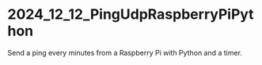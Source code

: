 # 2024_12_12_PingUdpRaspberryPiPython
Send a ping every minutes from a Raspberry Pi with Python and a timer.
